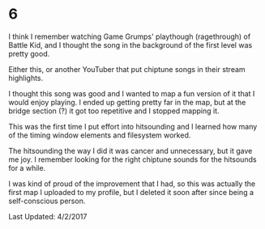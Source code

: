 # 6
I think I remember watching Game Grumps' playthough (ragethrough) of Battle Kid, and I thought the song in the background of the first level was pretty good.

Either this, or another YouTuber that put chiptune songs in their stream highlights.

I thought this song was good and I wanted to map a fun version of it that I would enjoy playing.
I ended up getting pretty far in the map, but at the bridge section (?) it got too repetitive and I stopped mapping it.

This was the first time I put effort into hitsounding and I learned how many of the timing window elements and filesystem worked.

The hitsounding the way I did it was cancer and unnecessary, but it gave me joy.  I remember looking for the right chiptune sounds for the hitsounds for a while.

I was kind of proud of the improvement that I had, so this was actually the first map I uploaded to my profile, but I deleted it soon after since being a self-conscious person.

Last Updated: 4/2/2017
